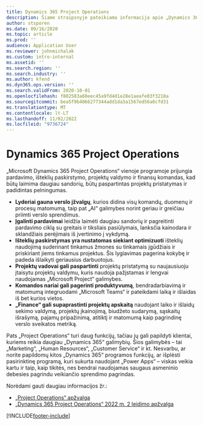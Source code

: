 ```yaml
---
title: Dynamics 365 Project Operations
description: Šiame straipsnyje pateikiama informacija apie „Dynamics 365 Project Operations“.
author: stsporen
ms.date: 09/16/2020
ms.topic: article
ms.prod: ''
audience: Application User
ms.reviewer: johnmichalak
ms.custom: intro-internal
ms.assetid: ''
ms.search.region: ''
ms.search.industry: ''
ms.author: kfend
ms.dyn365.ops.version: ''
ms.search.validFrom: 2020-10-01
ms.openlocfilehash: f802583a60eec45a9fd4d1e28e1aeafe03f3218a
ms.sourcegitcommit: bea5f9b4066277344add1da3a1567ed56a0cfd31
ms.translationtype: MT
ms.contentlocale: lt-LT
ms.lasthandoff: 11/02/2022
ms.locfileid: "9736724"
---
```

# <a name="dynamics-365-project-operations"></a>Dynamics 365 Project Operations

„Microsoft Dynamics 365 Project Operations“ vienoje programoje prijungia pardavimo, išteklių paskirstymo, projektų valdymo ir finansų komandas, kad būtų laimima daugiau sandorių, būtų paspartintas projektų pristatymas ir padidintas pelningumas.

-   **Lyderiai gauna verslo įžvalgų**, kurios didina visų komandų, duomenų ir procesų matomumą, taip pat „AI“ galimybes norint geriau ir greičiau priimti verslo sprendimus.
-   **Įgalinti pardavimai** leidžia laimėti daugiau sandorių ir pagreitinti pardavimo ciklą su greitais ir tiksliais pasiūlymais, lanksčia kainodara ir sklandžiais perėjimais iš įvertinimo į vykdymą.
-   **Išteklių paskirstymas yra nustatomas siekiant optimizuoti** išteklių naudojimą suderinant tinkamus žmones su tinkamais įgūdžiais ir priskiriant jiems tinkamus projektus. Šis lygiavimas pagerina kokybę ir padeda išlaikyti geriausius darbuotojus.
-   **Projektų vadovai gali paspartinti** projektų pristatymą su naujausiuoju įtaisytu projektų valdymu, kuris naudoja pažįstamas ir lengvai naudojamas „Microsoft Project“ galimybes.
-   **Komandos nariai gali pagerinti produktyvumą**, bendradarbiavimą ir matomumą integruodami „Microsoft Teams“ ir pateikdami laiką ir išlaidas iš bet kurios vietos.
-   **„Finance“ gali supaprastinti projektų apskaitą** naudojant laiko ir išlaidų sekimo valdymą, projektų įkainojimą, biudžeto sudarymą, sąskaitų išrašymą, pajamų pripažinimą, atitiktį ir matomumą kaip pagrindinę verslo sveikatos metriką.

Pats „Project Operations“ turi daug funkcijų, tačiau jų gali papildyti klientai, kuriems reikia daugiau „Dynamics 365“ galimybių. Šios galimybės – tai „Marketing“, „Human Resources“, „Customer Service“ ir kt. Nesvarbu, ar norite papildomų kitos „Dynamics 365“ programos funkcijų, ar išplėsti pasirinktinę programą, kuri sukurta naudojant „Power Apps“ – viskas veikia kartu ir taip, kaip tikitės, nes bendrai naudojamas saugaus asmeninio debesies pagrindu veikiančio sprendimo pagrindas.

Norėdami gauti daugiau informacijos žr.:

- [„Project Operations“ apžvalga](https://dynamics.microsoft.com/en-us/project-operations/overview/)
- [„Dynamics 365 Project Operations“ 2022 m. 2 leidimo apžvalga](/dynamics365-release-plan/2022wave2/finance-operations/dynamics365-project-operations/)


[!INCLUDE[footer-include](includes/footer-banner.md)]

